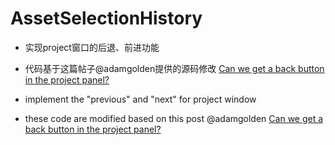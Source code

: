 # AssetSelectionHistory
- 实现project窗口的后退、前进功能
- 代码基于这篇帖子@adamgolden提供的源码修改 [Can we get a back button in the project panel?](https://forum.unity.com/threads/can-we-get-a-back-button-in-the-project-panel.723560/)

- implement the "previous" and "next" for project window
- these code are modified based on this post @adamgolden [Can we get a back button in the project panel?](https://forum.unity.com/threads/can-we-get-a-back-button-in-the-project-panel.723560/)